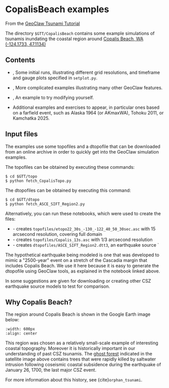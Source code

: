 # CopalisBeach examples

From the
[GeoClaw Tsunami Tutorial](https://rjleveque.github.io/geoclaw_tsunami_tutorial)

The directory `$GTT/CopalisBeach`
contains some example simulations of tsunamis inundating the coastal region
around [Copalis Beach, WA (-124.1733, 47.1134)](https://maps.app.goo.gl/RW275B5TzY4oQakaA) 

## Contents

- [](example1/README), Some initial runs, illustrating different grid
  resolutions, and timeframe and gauge plots specified in `setplot.py`.

- [](example2/README), More complicated examples illustrating many other
  GeoClaw features.

- [](exercise1/README), An example to try modifying yourself.

- Additional examples and exercises to appear, in particular ones
  based on a farfield event, such as
  Alaska 1964 (or AKmaxWA), Tohoku 2011, or Kamchatka 2025.

## Input files

The examples use some topofiles and a dtopofile that can be
downloaded from an online archive in order to quickly get into the
GeoClaw simulation examples.

The topofiles can be obtained by executing these commands:

    $ cd $GTT/topo
    $ python fetch_CopalisTopo.py

The dtopofiles can be obtained by executing this command:

    $ cd $GTT/dtopo
    $ python fetch_ASCE_SIFT_Region2.py
    

Alternatively, you can run these notebooks, which were used to create the files:

- [](../topo/fetch_etopo22) - creates 
  `topofiles/etopo22_30s_-130_-122_40_50_30sec.asc`
  with 15 arcsecond resolution, covering full domain
- [](../topo/CopalisTopo) - creates
  `topofiles/Copalis_13s.asc` with 1/3 arcsecond resolution
- [](../dtopo/ASCE_SIFT_Region2) - creates
  `dtopofiles/ASCE_SIFT_Region2.dtt3`, an earthquake source
  `

The hypothetical earthquake being modeled is one that was developed to mimic
a "2500-year" event on a stretch of the Cascadia margin that includes
Copalis Beach.  We use it here because it is easy to generate the dtopofile
using GeoClaw tools, as explained in the notebook linked above.

In [](exercise1/README) some suggestions are given for downloading or
creating  other CSZ earthquake source models to test for comparison.

## Why Copalis Beach?

The region around Copalis Beach is shown in the Google Earth image below:

```{image} ../topo/images/CopalisTopo0.jpg
:width: 600px
:align: center
```

This region was chosen as a relatively small-scale example of interesting
coastal topography.  Moreover it is historically important in our understanding
of past CSZ tsunamis.  The
[ghost forest](https://wa100.dnr.wa.gov/willapa-hills/copalis-ghost-forest)
indicated in the satellite image above contains trees that were rapidly
killed by saltwater intrusion following coseismic coastal subsidence during
the earthquake of January 26, 1700, the last major CSZ event.  

For more information about this history, see {cite}`orphan_tsunami`.
